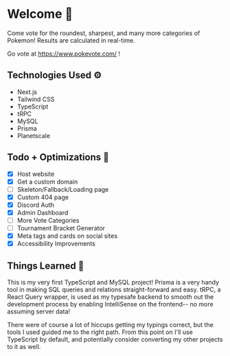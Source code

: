 # Welcome 👋

Come vote for the roundest, sharpest, and many more categories of Pokemon! Results are calculated in real-time.

Go vote at https://www.pokevote.com/ !

## Technologies Used ⚙️

- Next.js
- Tailwind CSS
- TypeScript
- tRPC
- MySQL
- Prisma
- Planetscale

## Todo + Optimizations 📝

- [x] Host website
- [x] Get a custom domain
- [ ] Skeleton/Fallback/Loading page
- [x] Custom 404 page
- [x] Discord Auth
- [x] Admin Dashboard
- [ ] More Vote Categories
- [ ] Tournament Bracket Generator
- [x] Meta tags and cards on social sites
- [x] Accessibility Improvements

## Things Learned 🔖

This is my very first TypeScript and MySQL project! Prisma is a very handy tool in making SQL queries and relations straight-forward and easy. tRPC, a React Query wrapper, is used as my typesafe backend to smooth out the development process by enabling IntelliSense on the frontend-- no more assuming server data!

There were of course a lot of hiccups getting my typings correct, but the tools I used guided me to the right path. From this point on I'll use TypeScript by default, and potentially consider converting my other projects to it as well.
